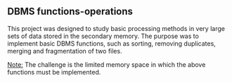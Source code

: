 <h2>DBMS functions-operations</h2>

This project was designed to study basic processing methods in very large sets of data stored in the secondary memory. The purpose was to implement basic DBMS functions, such as sorting, removing duplicates, merging and fragmentation of two files. 

<u>Note:</u> The challenge is the limited memory space in which the above functions must be implemented.
